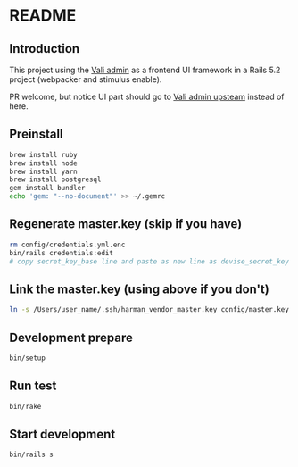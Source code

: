 # README

## Introduction

This project using the [Vali admin](https://pratikborsadiya.in/vali-admin/) as a frontend UI framework in a Rails 5.2 project (webpacker and stimulus enable).

PR welcome, but notice UI part should go to [Vali admin upsteam](https://github.com/pratikborsadiya/vali-admin/pulls) instead of here.

## Preinstall

```bash
brew install ruby
brew install node
brew install yarn
brew install postgresql
gem install bundler
echo 'gem: "--no-document"' >> ~/.gemrc
```

## Regenerate master.key (skip if you have)

```bash
rm config/credentials.yml.enc
bin/rails credentials:edit
# copy secret_key_base line and paste as new line as devise_secret_key
```

## Link the master.key (using above if you don't)

```bash
ln -s /Users/user_name/.ssh/harman_vendor_master.key config/master.key
```

## Development prepare

```bash
bin/setup
```

## Run test

```bash
bin/rake
```

## Start development

```bash
bin/rails s
```
